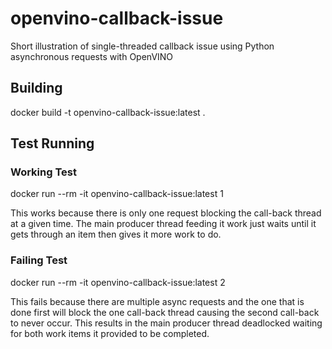 # openvino-callback-issue
Short illustration of single-threaded callback issue using Python asynchronous requests with OpenVINO

## Building
docker build -t openvino-callback-issue:latest .

## Test Running

### Working Test
docker run --rm -it openvino-callback-issue:latest 1

This works because there is only one request blocking the call-back thread at a given time.  The main producer thread feeding it work just waits until it gets through an item then gives it more work to do.

### Failing Test
docker run --rm -it openvino-callback-issue:latest 2

This fails because there are multiple async requests and the one that is done first will block the one call-back thread causing the second call-back to never occur.  This results in the main producer thread deadlocked waiting for both work items it provided to be completed.